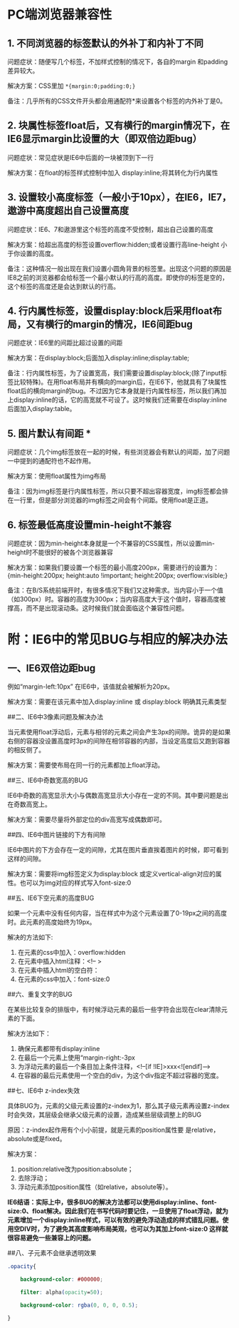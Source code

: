 # PC端浏览器兼容性

## 1. 不同浏览器的标签默认的外补丁和内补丁不同

问题症状：随便写几个标签，不加样式控制的情况下，各自的margin 和padding差异较大。

解决方案：CSS里加 `*{margin:0;padding:0;}`

备注：几乎所有的CSS文件开头都会用通配符*来设置各个标签的内外补丁是0。

## 2. 块属性标签float后，又有横行的margin情况下，在IE6显示margin比设置的大（即双倍边距bug）

问题症状：常见症状是IE6中后面的一块被顶到下一行

解决方案：在float的标签样式控制中加入 display:inline;将其转化为行内属性

## 3. 设置较小高度标签（一般小于10px），在IE6，IE7，遨游中高度超出自己设置高度

问题症状：IE6、7和遨游里这个标签的高度不受控制，超出自己设置的高度

解决方案：给超出高度的标签设置overflow:hidden;或者设置行高line-height 小于你设置的高度。

备注：这种情况一般出现在我们设置小圆角背景的标签里。出现这个问题的原因是IE8之前的浏览器都会给标签一个最小默认的行高的高度。即使你的标签是空的，这个标签的高度还是会达到默认的行高。

## 4. 行内属性标签，设置display:block后采用float布局，又有横行的margin的情况，IE6间距bug

问题症状：IE6里的间距比超过设置的间距

解决方案：在display:block;后面加入display:inline;display:table;

备注：行内属性标签，为了设置宽高，我们需要设置display:block;(除了input标签比较特殊)。在用float布局并有横向的margin后，在IE6下，他就具有了块属性float后的横向margin的bug。不过因为它本身就是行内属性标签，所以我们再加上display:inline的话，它的高宽就不可设了。这时候我们还需要在display:inline后面加入display:table。

## 5. 图片默认有间距 *

问题症状：几个img标签放在一起的时候，有些浏览器会有默认的间距，加了问题一中提到的通配符也不起作用。

解决方案：使用float属性为img布局

备注：因为img标签是行内属性标签，所以只要不超出容器宽度，img标签都会排在一行里，但是部分浏览器的img标签之间会有个间距。使用float是正道。

## 6. 标签最低高度设置min-height不兼容

问题症状：因为min-height本身就是一个不兼容的CSS属性，所以设置min-height时不能很好的被各个浏览器兼容

解决方案：如果我们要设置一个标签的最小高度200px，需要进行的设置为：{min-height:200px; height:auto !important; height:200px; overflow:visible;}

备注：在B/S系统前端开时，有很多情况下我们又这种需求。当内容小于一个值（如300px）时。容器的高度为300px；当内容高度大于这个值时，容器高度被撑高，而不是出现滚动条。这时候我们就会面临这个兼容性问题。

# 附：IE6中的常见BUG与相应的解决办法

## 一、IE6双倍边距bug

例如“margin-left:10px” 在IE6中，该值就会被解析为20px。

解决方案：需要在该元素中加入display:inline 或 display:block 明确其元素类型

##二、IE6中3像素问题及解决办法

当元素使用float浮动后，元素与相邻的元素之间会产生3px的间隙。诡异的是如果右侧的容器没设置高度时3px的间隙在相邻容器的内部，当设定高度后又跑到容器的相反侧了。

解决方案：需要使布局在同一行的元素都加上float浮动。

##三、IE6中奇数宽高的BUG

IE6中奇数的高宽显示大小与偶数高宽显示大小存在一定的不同。其中要问题是出在奇数高宽上。

解决方案：需要尽量将外部定位的div高宽写成偶数即可。

##四、IE6中图片链接的下方有间隙

IE6中图片的下方会存在一定的间隙，尤其在图片垂直挨着图片的时候，即可看到这样的间隙。

解决方案：需要将img标签定义为display:block 或定义vertical-align对应的属性。也可以为img对应的样式写入font-size:0

##五、IE6下空元素的高度BUG

如果一个元素中没有任何内容，当在样式中为这个元素设置了0-19px之间的高度时。此元素的高度始终为19px。

解决的方法如下:

1. 在元素的css中加入：overflow:hidden
2. 在元素中插入html注释：<!– >
3. 在元素中插入html的空白符：&nbsp;
4. 在元素的css中加入：font-size:0

##六、重复文字的BUG

在某些比较复杂的排版中，有时候浮动元素的最后一些字符会出现在clear清除元素的下面。

解决方法如下：

1. 确保元素都带有display:inline
2. 在最后一个元素上使用“margin-right:-3px
3. 为浮动元素的最后一个条目加上条件注释，<!–[if !IE]>xxx<![endif]–>
4. 在容器的最后元素使用一个空白的div，为这个div指定不超过容器的宽度。

##七、IE6中 z-index失效

具体BUG为，元素的父级元素设置的z-index为1，那么其子级元素再设置z-index时会失效，其层级会继承父级元素的设置，造成某些层级调整上的BUG

原因：z-index起作用有个小小前提，就是元素的position属性要 是relative，absolute或是fixed。

解决方案：

1. position:relative改为position:absolute；
2. 去除浮动；
3. 浮动元素添加position属性（如relative，absolute等）。

**IE6结语：实际上中，很多BUG的解决方法都可以使用display:inline、font-size:0、float解决。因此我们在书写代码时要记住，一旦使用了float浮动，就为元素增加一个display:inline样式，可以有效的避免浮动造成的样式错乱问题。使用空DIV时，为了避免其高度影响布局美观，也可以为其加上font-size:0 这样就很容易避免一些兼容上的问题。**

##八、子元素不会继承透明效果

``` css
.opacity{

    background-color: #000000;

	filter: alpha(opacity=50);

	background-color: rgba(0, 0, 0, 0.5);

}

```

